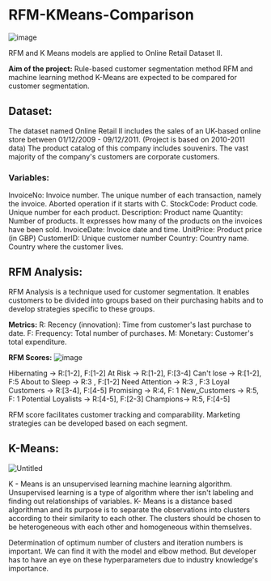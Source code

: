 # RFM-KMeans-Comparison
![image](https://user-images.githubusercontent.com/83431435/127213705-93329df8-e45f-4900-aa97-d6e217f2d8e4.png)

RFM and K Means models are applied to Online Retail Dataset II.

**Aim of the project:** Rule-based customer segmentation method RFM and machine learning method K-Means are expected to be compared for customer segmentation.

## Dataset:

The dataset named Online Retail II includes the sales of an UK-based online store between 01/12/2009 - 09/12/2011. (Project is based on 2010-2011 data)
The product catalog of this company includes souvenirs.
The vast majority of the company's customers are corporate customers.

### Variables:
InvoiceNo: Invoice number. The unique number of each transaction, namely the invoice. Aborted operation if it starts with C.
StockCode: Product code. Unique number for each product.
Description: Product name
Quantity: Number of products. It expresses how many of the products on the invoices have been sold.
InvoiceDate: Invoice date and time.
UnitPrice: Product price (in GBP)
CustomerID: Unique customer number
Country: Country name. Country where the customer lives.

## RFM Analysis:

RFM Analysis is a technique used for customer segmentation. It enables customers to be divided into groups based on their purchasing habits and to develop strategies specific to these groups. 

**Metrics:**
R: Recency (innovation): Time from customer's last purchase to date.
F: Frequency: Total number of purchases.
M: Monetary: Customer's total expenditure.

**RFM Scores:**
![image](https://user-images.githubusercontent.com/83431435/127220745-8ac7ec88-24f4-446d-8dba-0249e40ea5d3.png)

Hibernating -> R:[1-2], F:[1-2]
At Risk -> R:[1-2], F:[3-4]
Can't lose -> R:[1-2], F:5
About to Sleep -> R:3 , F:[1-2]
Need Attention -> R:3 , F:3
Loyal Customers -> R:[3-4], F:[4-5]
Promising -> R:4, F: 1
New_Customers -> R:5, F: 1
Potential Loyalists -> R:[4-5], F:[2-3]
Champions-> R:5, F:[4-5]

RFM score facilitates customer tracking and comparability. Marketing strategies can be developed based on each segment. 

## K-Means:

![Untitled](https://user-images.githubusercontent.com/83431435/127221079-53ca80dc-7e4e-41ff-b0bb-bda3154c3c95.png)

K - Means is an unsupervised learning machine learning algorithm. Unsupervised learning is a type of algorithm where ther isn't labeling and finding out relationships of variables. K- Means is a distance based algorithman and its purpose is to separate the observations into clusters according to their similarity to each other. The clusters should be chosen to be heterogeneous with each other and homogeneous within themselves. 

Determination of optimum number of clusters and iteration numbers is important. We can find it with the model and elbow method. But developer has to have an eye on these hyperparameters due to industry knowledge's importance. 





